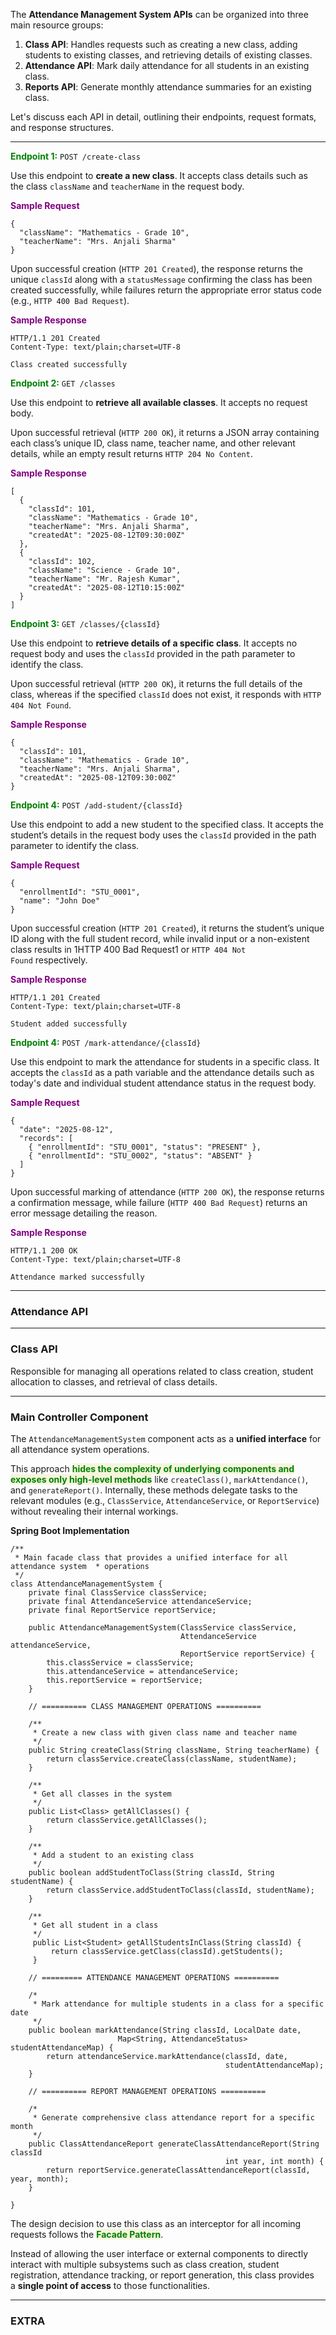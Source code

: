 
The **Attendance Management System APIs** can be organized into three main resource groups: 

1. **Class API**: Handles requests such as creating a new class, adding students to existing classes, and retrieving details of existing classes.
2. **Attendance API**: Mark daily attendance for all students in an existing class.
3. **Reports API**: Generate monthly attendance summaries for an existing class.

Let's discuss each API in detail, outlining their endpoints, request formats, and response structures.

---

<span style="color:green;font-weight:bold;">Endpoint 1:</span> `POST /create-class`

Use this endpoint to **create a new class**. It accepts class details such as the class `className` and `teacherName` in the request body. 

<span style="color:purple;font-weight:bold;">Sample Request</span>

```
{
  "className": "Mathematics - Grade 10",
  "teacherName": "Mrs. Anjali Sharma"
}
```

Upon successful creation (`HTTP 201 Created`), the response returns the unique `classId` along with a `statusMessage` confirming the class has been created successfully, while failures return the appropriate error status code (e.g., `HTTP 400 Bad Request`).

<span style="color:purple;font-weight:bold;">Sample Response</span>

```
HTTP/1.1 201 Created
Content-Type: text/plain;charset=UTF-8

Class created successfully
```

<span style="color:green;font-weight:bold;">Endpoint 2:</span> `GET /classes`

Use this endpoint to **retrieve all available classes**. It accepts no request body. 

Upon successful retrieval (`HTTP 200 OK`), it returns a JSON array containing each class’s unique ID, class name, teacher name, and other relevant details, while an empty result returns `HTTP 204 No Content`.

<span style="color:purple;font-weight:bold;">Sample Response</span>

```
[
  {
    "classId": 101,
    "className": "Mathematics - Grade 10",
    "teacherName": "Mrs. Anjali Sharma",
    "createdAt": "2025-08-12T09:30:00Z"
  },
  {
    "classId": 102,
    "className": "Science - Grade 10",
    "teacherName": "Mr. Rajesh Kumar",
    "createdAt": "2025-08-12T10:15:00Z"
  }
]
```

<span style="color:green;font-weight:bold;">Endpoint 3:</span> `GET /classes/{classId}`

Use this endpoint to **retrieve details of a specific class**. It accepts no request body and uses the `classId` provided in the path parameter to identify the class.

Upon successful retrieval (`HTTP 200 OK`), it returns the full details of the class, whereas if the specified `classId` does not exist, it responds with `HTTP 404 Not Found`.

<span style="color:purple;font-weight:bold;">Sample Response</span>

```
{
  "classId": 101,
  "className": "Mathematics - Grade 10",
  "teacherName": "Mrs. Anjali Sharma",
  "createdAt": "2025-08-12T09:30:00Z"
}
```

<span style="color:green;font-weight:bold;">Endpoint 4:</span> `POST /add-student/{classId}`

Use this endpoint to add a new student to the specified class. It accepts the student’s details in the request body uses the `classId` provided in the path parameter to identify the class.

<span style="color:purple;font-weight:bold;">Sample Request</span>

```
{
  "enrollmentId": "STU_0001",
  "name": "John Doe"
}
```

Upon successful creation (`HTTP 201 Created`), it returns the student’s unique ID along with the full student record, while invalid input or a non-existent class results in 1HTTP 400 Bad Request1 or `HTTP 404 Not Found` respectively.

<span style="color:purple;font-weight:bold;">Sample Response</span>

```
HTTP/1.1 201 Created
Content-Type: text/plain;charset=UTF-8

Student added successfully
```

<span style="color:green;font-weight:bold;">Endpoint 4:</span> `POST /mark-attendance/{classId}`

Use this endpoint to mark the attendance for students in a specific class. It accepts the `classId` as a path variable and the attendance details such as today's date and individual student attendance status in the request body.

<span style="color:purple;font-weight:bold;">Sample Request</span>

```
{
  "date": "2025-08-12",
  "records": [
    { "enrollmentId": "STU_0001", "status": "PRESENT" },
    { "enrollmentId": "STU_0002", "status": "ABSENT" }
  ]
}
```

Upon successful marking of attendance (`HTTP 200 OK`), the response returns a confirmation message, while failure (`HTTP 400 Bad Request`) returns an error message detailing the reason.

<span style="color:purple;font-weight:bold;">Sample Response</span>

```
HTTP/1.1 200 OK
Content-Type: text/plain;charset=UTF-8

Attendance marked successfully
```



---
### Attendance API



----

### Class API

Responsible for managing all operations related to class creation, student allocation to classes, and retrieval of class details.

---
### Main Controller Component

The `AttendanceManagementSystem` component acts as a **unified interface** for all attendance system operations.

This approach <span style="color:green;font-weight:bold;background:beige;">hides the complexity of underlying components and exposes only high-level methods</span> like `createClass()`, `markAttendance()`, and `generateReport()`. Internally, these methods delegate tasks to the relevant modules (e.g., `ClassService`, `AttendanceService`, or `ReportService`) without revealing their internal workings.

**Spring Boot Implementation**

```
/**
 * Main facade class that provides a unified interface for all attendance system  * operations
 */
class AttendanceManagementSystem {
	private final ClassService classService;
	private final AttendanceService attendanceService;
	private final ReportService reportService;
	
	public AttendanceManagementSystem(ClassService classService, 
	                                  AttendanceService attendanceService,
	                                  ReportService reportService) {
		this.classService = classService;
		this.attendanceService = attendanceService;
		this.reportService = reportService;
	}

	// ========== CLASS MANAGEMENT OPERATIONS ==========

	/**
	 * Create a new class with given class name and teacher name
	 */
	public String createClass(String className, String teacherName) {
		return classService.createClass(className, studentName);
	}

	/**
	 * Get all classes in the system 
	 */
	public List<Class> getAllClasses() {
		return classService.getAllClasses();
	}

	/**
	 * Add a student to an existing class
	 */
	public boolean addStudentToClass(String classId, String studentName) {
		return classService.addStudentToClass(classId, studentName);
	}

	/**
	 * Get all student in a class
	 */
	 public List<Student> getAllStudentsInClass(String classId) {
		 return classService.getClass(classId).getStudents();
	 } 

	// ========= ATTENDANCE MANAGEMENT OPERATIONS ==========

	/*
	 * Mark attendance for multiple students in a class for a specific date
	 */
	public boolean markAttendance(String classId, LocalDate date, 
	                    Map<String, AttendanceStatus> studentAttendanceMap) {
		return attendanceService.markAttendance(classId, date,
		                                        studentAttendanceMap);
	}

	// ========== REPORT MANAGEMENT OPERATIONS ==========

	/*
	 * Generate comprehensive class attendance report for a specific month 
	 */
	public ClassAttendanceReport generateClassAttendanceReport(String classId
	                                            int year, int month) {
		return reportService.generateClassAttendanceReport(classId, year, month);
	}

}
```

The design decision to use this class as an interceptor for all incoming requests follows the <span style="color:green;font-weight:bold;background:beige;">Facade Pattern</span>.

Instead of allowing the user interface or external components to directly interact with multiple subsystems such as class creation, student registration, attendance tracking, or report generation, this class provides a **single point of access** to those functionalities.

---
### EXTRA